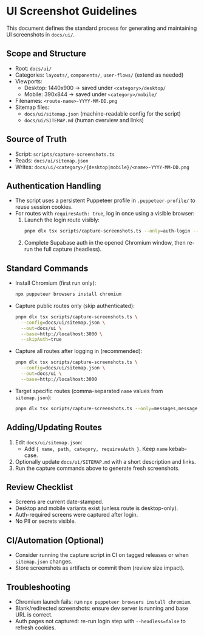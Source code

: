 # UI Screenshot Guidelines

This document defines the standard process for generating and maintaining UI screenshots in `docs/ui/`.

## Scope and Structure

- Root: `docs/ui/`
- Categories: `layouts/`, `components/`, `user-flows/` (extend as needed)
- Viewports:
  - Desktop: 1440x900 → saved under `<category>/desktop/`
  - Mobile: 390x844 → saved under `<category>/mobile/`
- Filenames: `<route-name>-YYYY-MM-DD.png`
- Sitemap files:
  - `docs/ui/sitemap.json` (machine-readable config for the script)
  - `docs/ui/SITEMAP.md` (human overview and links)

## Source of Truth

- Script: `scripts/capture-screenshots.ts`
- Reads: `docs/ui/sitemap.json`
- Writes: `docs/ui/<category>/{desktop|mobile}/<name>-YYYY-MM-DD.png`

## Authentication Handling

- The script uses a persistent Puppeteer profile in `.puppeteer-profile/` to reuse session cookies.
- For routes with `requiresAuth: true`, log in once using a visible browser:
  1. Launch the login route visibly:
     ```bash
     pnpm dlx tsx scripts/capture-screenshots.ts --only=auth-login --headless=false --delay=300000
     ```
  2. Complete Supabase auth in the opened Chromium window, then re-run the full capture (headless).

## Standard Commands

- Install Chromium (first run only):
  ```bash
  npx puppeteer browsers install chromium
  ```

- Capture public routes only (skip authenticated):
  ```bash
  pnpm dlx tsx scripts/capture-screenshots.ts \
    --config=docs/ui/sitemap.json \
    --out=docs/ui \
    --base=http://localhost:3000 \
    --skipAuth=true
  ```

- Capture all routes after logging in (recommended):
  ```bash
  pnpm dlx tsx scripts/capture-screenshots.ts \
    --config=docs/ui/sitemap.json \
    --out=docs/ui \
    --base=http://localhost:3000
  ```

- Target specific routes (comma-separated `name` values from `sitemap.json`):
  ```bash
  pnpm dlx tsx scripts/capture-screenshots.ts --only=messages,messages-with-agents
  ```

## Adding/Updating Routes

1. Edit `docs/ui/sitemap.json`:
   - Add `{ name, path, category, requiresAuth }`. Keep `name` kebab-case.
2. Optionally update `docs/ui/SITEMAP.md` with a short description and links.
3. Run the capture commands above to generate fresh screenshots.

## Review Checklist

- Screens are current date-stamped.
- Desktop and mobile variants exist (unless route is desktop-only).
- Auth-required screens were captured after login.
- No PII or secrets visible.

## CI/Automation (Optional)

- Consider running the capture script in CI on tagged releases or when `sitemap.json` changes.
- Store screenshots as artifacts or commit them (review size impact).

## Troubleshooting

- Chromium launch fails: run `npx puppeteer browsers install chromium`.
- Blank/redirected screenshots: ensure dev server is running and base URL is correct.
- Auth pages not captured: re-run login step with `--headless=false` to refresh cookies.
